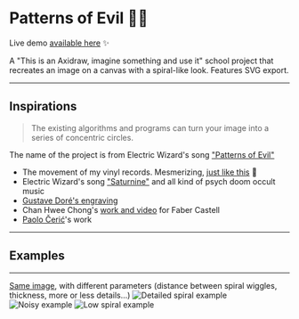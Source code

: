 # Patterns of Evil 🍥😈

Live demo [available here](https://naomihauret.github.io/patternsofevil/) :sparkles:

A "This is an Axidraw, imagine something and use it" school project that recreates an image on a canvas with a spiral-like look. Features SVG export.

---


## Inspirations

> The existing algorithms and programs can turn your image into a series of concentric circles.

The name of the project is from Electric Wizard's song ["Patterns of Evil"](https://www.youtube.com/watch?v=nUW9fRMCEOA)

- The movement of my vinyl records. Mesmerizing, [just like this](https://vimeo.com/149302777) 🍥
- Electric Wizard's song ["Saturnine"](https://www.youtube.com/watch?v=5NY7a9kMvPY) and all kind of psych doom occult music
- [Gustave Doré's engraving](http://www.worldofdante.org/gallery_dore.html)
- Chan Hwee Chong's [work and video](https://www.youtube.com/watch?v=bHrjn8kAnqk) for Faber Castell
- [Paolo Čerić](http://patakk.tumblr.com/)'s work

---

## Examples

---

[Same image](https://i.pinimg.com/564x/3c/46/bf/3c46bf71a65ce7fad7d37bc0a72dfe80.jpg), with different parameters (distance between spiral wiggles, thickness, more or less details...)
![Detailed spiral example](https://i.imgur.com/Y5j4GmS.png)
![Noisy example](https://i.imgur.com/mU0mCzd.png)
![Low spiral example](https://i.imgur.com/BAuwv0r.png)
